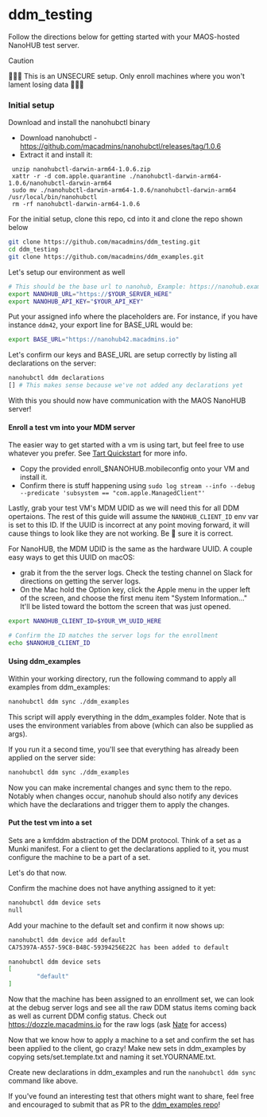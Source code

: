 # ddm_testing

Follow the directions below for getting started with your MAOS-hosted NanoHUB test server.

> [!CAUTION]
> 🚨🚨🚨 This is an UNSECURE setup. Only enroll machines where you won't lament losing data 🚨🚨🚨

### Initial setup

Download and install the nanohubctl binary

 * Download nanohubctl - https://github.com/macadmins/nanohubctl/releases/tag/1.0.6
 * Extract it and install it:
 ```
  unzip nanohubctl-darwin-arm64-1.0.6.zip
  xattr -r -d com.apple.quarantine ./nanohubctl-darwin-arm64-1.0.6/nanohubctl-darwin-arm64
  sudo mv ./nanohubctl-darwin-arm64-1.0.6/nanohubctl-darwin-arm64 /usr/local/bin/nanohubctl
  rm -rf nanohubctl-darwin-arm64-1.0.6
 ```

For the initial setup, clone this repo, cd into it and clone the repo shown below

```bash
git clone https://github.com/macadmins/ddm_testing.git
cd ddm_testing
git clone https://github.com/macadmins/ddm_examples.git
```
Let's setup our environment as well

```bash
# This should be the base url to nanohub, Example: https://nanohub.example.com/
export NANOHUB_URL="https://$YOUR_SERVER_HERE"
export NANOHUB_API_KEY="$YOUR_API_KEY"
```

Put your assigned info where the placeholders are. For instance, if you have instance `ddm42`, your export line for BASE_URL would be:

```bash
export BASE_URL="https://nanohub42.macadmins.io"
```

Let's confirm our keys and BASE_URL are setup correctly by listing all declarations on the server:

```bash
nanohubctl ddm declarations
[] # This makes sense because we've not added any declarations yet
```

With this you should now have communication with the MAOS NanoHUB server!

#### Enroll a test vm into your MDM server

The easier way to get started with a vm is using tart, but feel free to use whatever you prefer. See [Tart Quickstart](tart_quickstart.md) for more info.

- Copy the provided enroll_$NANOHUB.mobileconfig onto your VM and install it.
- Confirm there is stuff happening using `sudo log stream --info --debug --predicate 'subsystem == "com.apple.ManagedClient"'`

Lastly, grab your test VM's MDM UDID as we will need this for all DDM opertaions. The rest of this guide will assume the `NANOHUB_CLIENT_ID` env var is set to this ID. If the UUID is incorrect at any point moving forward, it will cause things to look like they are not working. Be 💯 sure it is correct.

For NanoHUB, the MDM UDID is the same as the hardware UUID. A couple easy ways to get this UUID on macOS:

- grab it from the the server logs. Check the testing channel on Slack for directions on getting the server logs.
- On the Mac hold the Option key, click the Apple menu in the upper left of the screen, and choose the first menu item "System Information..." It'll be listed toward the bottom the screen that was just opened.

```bash
export NANOHUB_CLIENT_ID=$YOUR_VM_UUID_HERE

# Confirm the ID matches the server logs for the enrollment
echo $NANOHUB_CLIENT_ID
```

#### Using ddm_examples
Within your working directory, run the following command to apply all examples from ddm_examples:

```bash
nanohubctl ddm sync ./ddm_examples
```

This script will apply everything in the ddm_examples folder. Note that is uses the environment variables from above (which can also be supplied as args).

If you run it a second time, you'll see that everything has already been applied on the server side:

```bash
nanohubctl ddm sync ./ddm_examples
```

Now you can make incremental changes and sync them to the repo. Notably when changes occur, nanohub should also notify any devices which have the declarations and trigger them to apply the changes.

#### Put the test vm into a set

Sets are a kmfddm abstraction of the DDM protocol. Think of a set as a Munki manifest. For a client to get the declarations applied to it, you must configure the machine to be a part of a set.

Let's do that now.

Confirm the machine does not have anything assigned to it yet:

```bash
nanohubctl ddm device sets
null
```
Add your machine to the default set and confirm it now shows up:
```bash
nanohubctl ddm device add default
CA75397A-A557-59C8-B48C-59394256E22C has been added to default

nanohubctl ddm device sets
[
        "default"
]
```
Now that the machine has been assigned to an enrollment set, we can look at the debug server logs and see all the raw DDM status items coming back as well as current DDM config status. Check out https://dozzle.macadmins.io for the raw logs (ask [Nate](https://github.com/natewalck) for access)

Now that we know how to apply a machine to a set and confirm the set has been applied to the client, go crazy! Make new sets in ddm_examples by copying sets/set.template.txt and naming it set.YOURNAME.txt.

Create new declarations in ddm_examples and run the `nanohubctl ddm sync` command like above.

If you've found an interesting test that others might want to share, feel free and encouraged to submit that as PR to the [ddm_examples repo](https://github.com/macadmins/ddm_examples)!

